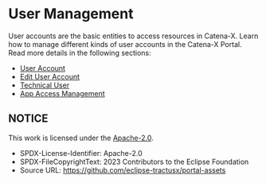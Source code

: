 # User Management

User accounts are the basic entities to access resources in Catena-X.
Learn how to manage different kinds of user accounts in the Catena-X Portal.
Read more details in the following sections:

- [User Account](./1%20User%20Account/)
- [Edit User Account](./2%20Edit%20User%20Account/)
- [Technical User](./3%20Technical%20User/)
- [App Access Management](./4%20App%20Access%20Management/)

## NOTICE

This work is licensed under the [Apache-2.0](https://www.apache.org/licenses/LICENSE-2.0).

- SPDX-License-Identifier: Apache-2.0
- SPDX-FileCopyrightText: 2023 Contributors to the Eclipse Foundation
- Source URL: https://github.com/eclipse-tractusx/portal-assets
